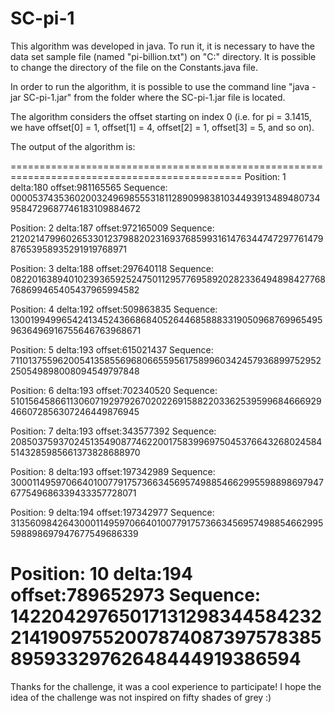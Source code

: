 SC-pi-1
=======

This algorithm was developed in java.
To run it, it is necessary to have the data set sample file (named "pi-billion.txt") on "C:" directory.
It is possible to change the directory of the file on the Constants.java file.

In order to run the algorithm, it is possible to use the command line "java -jar SC-pi-1.jar" from the folder where the SC-pi-1.jar file is located.

The algorithm considers the offset starting on index 0 (i.e. for pi = 3.1415, we have offset[0] = 1, offset[1] = 4, offset[2] = 1, offset[3] = 5, and so on).

The output of the algorithm is:

==============================================================================================
Position: 1 delta:180 offset:981165565
Sequence: 000053743536020032496985553181128909983810344939134894807349584729687746183109884672

Position: 2 delta:187 offset:972165009
Sequence: 212021479960265330123798820231693768599316147634474729776147987653958935291919768971 

Position: 3 delta:188 offset:297640118
Sequence: 082201638940102393659252475011295776958920282336494898427768768699465405437965994582

Position: 4 delta:192 offset:509863835
Sequence: 130019949965424134524366868405264468588833190509687699654959636496916755646763968671 

Position: 5 delta:193 offset:615021437
Sequence: 711013755962005413585569680665595617589960342457936899752952250549898008094549797848 

Position: 6 delta:193 offset:702340520
Sequence: 510156458661130607192979267020226915882203362539599684666929466072856307246449876945 

Position: 7 delta:193 offset:343577392
Sequence: 208503759370245135490877462200175839969750453766432680245845143285985661373828688970 

Position: 8 delta:193 offset:197342989
Sequence: 300011495970664010077917573663456957498854662995598898697947677549686339433357728071 

Position: 9 delta:194 offset:197342977
Sequence: 313560984264300011495970664010077917573663456957498854662995598898697947677549686339 

Position: 10 delta:194 offset:789652973
Sequence: 142204297650171312983445842322141909755200787408739757838589593329762648444919386594 
==============================================================================================



Thanks for the challenge, it was a cool experience to participate!
I hope the idea of the challenge was not inspired on fifty shades of grey :)
